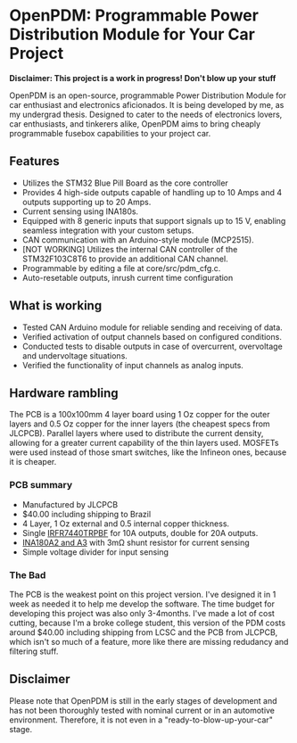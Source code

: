 # OpenPDM: Programmable Power Distribution Module for Your Car Project

**Disclaimer: This project is a work in progress! Don't blow up your stuff**

OpenPDM is an open-source, programmable Power Distribution Module for car enthusiast and electronics aficionados. It is being developed by me, as my undergrad thesis. Designed to cater to the needs of electronics lovers, car enthusiasts, and tinkerers alike, OpenPDM aims to bring cheaply programmable fusebox capabilities to your project car.

## Features
- Utilizes the STM32 Blue Pill Board as the core controller
- Provides 4 high-side outputs capable of handling up to 10 Amps and 4 outputs supporting up to 20 Amps.
- Current sensing using INA180s.
- Equipped with 8 generic inputs that support signals up to 15 V, enabling seamless integration with your custom setups.
- CAN communication with an Arduino-style module (MCP2515).
- [NOT WORKING] Utilizes the internal CAN controller of the STM32F103C8T6 to provide an additional CAN channel.
- Programmable by editing a file at core/src/pdm_cfg.c.
- Auto-resetable outputs, inrush current time configuration

## What is working
- Tested CAN Arduino module for reliable sending and receiving of data.
- Verified activation of output channels based on configured conditions.
- Conducted tests to disable outputs in case of overcurrent, overvoltage and undervoltage situations.
- Verified the functionality of input channels as analog inputs.

## Hardware rambling
The PCB is a 100x100mm 4 layer board using 1 Oz copper for the outer layers and 0.5 Oz copper for the inner layers (the cheapest specs from JLCPCB). Parallel layers where used to distribute the current density, allowing for a greater current capability of the thin layers used.
MOSFETs were used instead of those smart switches, like the Infineon ones, because it is cheaper.  

### PCB summary
- Manufactured by JLCPCB
- $40.00 including shipping to Brazil
- 4 Layer, 1 Oz external and 0.5 internal copper thickness.
- Single [IRFR7440TRPBF](https://www.infineon.com/dgdl/Infineon-IRFR7440-DataSheet-v01_01-EN.pdf?fileId=5546d462533600a4015356359e662117) for 10A outputs, double for 20A outputs.
- [INA180A2 and A3](https://www.ti.com/lit/ds/symlink/ina180.pdf) with 3mΩ shunt resistor for current sensing
- Simple voltage divider for input sensing

### The Bad
The PCB is the weakest point on this project version. I've designed it in 1 week as needed it to help me develop the software. The time budget for developing this project was also only 3-4months. I've made a lot of cost cutting, because I'm a broke college student, this version of the PDM costs around $40.00 including shipping from LCSC and the PCB from JLCPCB, which isn't so much of a feature, more like there are missing redudancy and filtering stuff.

## Disclaimer
Please note that OpenPDM is still in the early stages of development and has not been thoroughly tested with nominal current or in an automotive environment. Therefore, it is not even in a "ready-to-blow-up-your-car" stage. 
<!--stackedit_data:
eyJoaXN0b3J5IjpbMTI1MTU4Mjg5LC0xNjA0ODE0MDAzLC0xOD
cwMDAyMzkxXX0=
-->